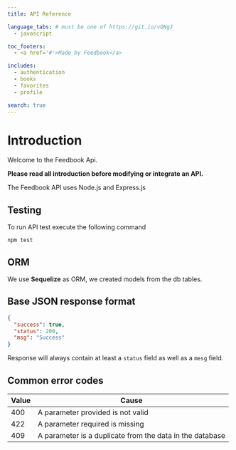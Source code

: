 ```yaml
---
title: API Reference

language_tabs: # must be one of https://git.io/vQNgJ
  - javascript

toc_footers:
  - <a href='#'>Made by Feedbook</a>

includes:
  - authentication
  - books
  - favorites
  - profile

search: true
---
```


# Introduction

Welcome to the Feedbook Api.

**Please read all introduction before modifying or integrate an API.**

The Feedbook API uses Node.js and Express.js

## Testing

To run API test execute the following command

`npm test`

## ORM

We use **Sequelize** as ORM, we created models from the db tables.

## Base JSON response format

```json
{
  "success": true,
  "status": 200,
  "msg": "Success"
}
```

Response will always contain at least a `status` field
as well as a `mesg` field.

## Common error codes

Value | Cause
------ | ------
400 | A parameter provided is not valid
422 | A parameter required is missing
409 | A parameter is a duplicate from the data in the database
